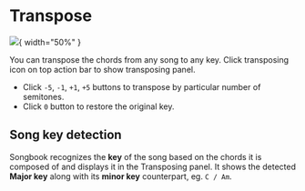 # Transpose
![](./assets/screenshots-mobile-en/02.png){ width="50%" }

You can transpose the chords from any song to any key.
Click transposing icon on top action bar to show transposing panel.

- Click `-5`, `-1`, `+1`, `+5` buttons to transpose by particular number of semitones.
- Click `0` button to restore the original key.

## Song key detection
Songbook recognizes the **key** of the song based on the chords it is composed of
and displays it in the Transposing panel.
It shows the detected **Major key** along with its **minor key** counterpart, eg. `C / Am`.
